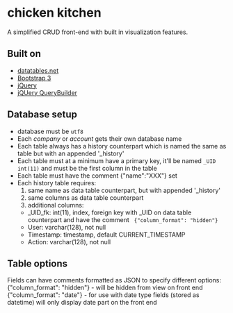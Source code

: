 # chicken kitchen

A simplified CRUD front-end with built in visualization features.

## Built on

- [datatables.net](https://datatables.net/)
- [Bootstrap 3](https://getbootstrap.com/css/)
- [jQuery](https://code.jquery.com/)
- [jQUery QueryBuilder](http://querybuilder.js.org/)

## Database setup

- database must be `utf8`
- Each *company* or *account* gets their own database name
- Each table always has a history counterpart which is named the same as table but with an appended '_history'
- Each table must at a minimum have a primary key, it'll be named `_UID int(11)` and must be the first column in the table
- Each table must have the comment {"name":"XXX"} set
- Each history table requires:
  1. same name as data table counterpart, but with appended '_history'
  2. same columns as data table counterpart
  3. additional columns:
    - _UID_fk: int(11), index, foreign key with _UID on data table counterpart and have the comment ` {"column_format": "hidden"}`
    - User:  varchar(128), not null
    - Timestamp: timestamp, default CURRENT_TIMESTAMP
    - Action: varchar(128), not null

## Table options

Fields can have comments formatted as JSON to specify different options:
{"column_format": "hidden"} - will be hidden from view on front end
{"column_format": "date"} - for use with date type fields (stored as datetime) will only display date part on the front end
